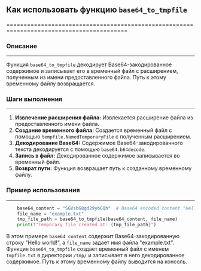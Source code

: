 ## Как использовать функцию `base64_to_tmpfile`
=========================================================================================

### Описание
-------------------------
Функция `base64_to_tmpfile` декодирует Base64-закодированное содержимое и записывает его в временный файл с расширением, полученным из имени предоставленного файла. Путь к этому временному файлу возвращается.

### Шаги выполнения
-------------------------
1. **Извлечение расширения файла:** Извлекается расширение файла из предоставленного имени файла.
2. **Создание временного файла:** Создается временный файл с помощью `tempfile.NamedTemporaryFile` с полученным расширением.
3. **Декодирование Base64:** Содержимое Base64-закодированного текста декодируется с помощью `base64.b64decode`.
4. **Запись в файл:** Декодированное содержимое записывается во временный файл.
5. **Возврат пути:** Функция возвращает путь к созданному временному файлу.

### Пример использования
-------------------------

```python
    base64_content = "SGVsbG8gd29ybGQh"  # Base64 encoded content "Hello world!"
    file_name = "example.txt"
    tmp_file_path = base64_to_tmpfile(base64_content, file_name)
    print(f"Temporary file created at: {tmp_file_path}")
```

В этом примере `base64_content` содержит Base64-закодированную строку "Hello world!", а `file_name` задает имя файла "example.txt". Функция `base64_to_tmpfile` создает временный файл с именем `tmpfile.txt` в директории `/tmp/` и записывает в него декодированное содержимое. Путь к этому временному файлу выводится на консоль.